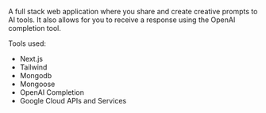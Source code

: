 A full stack web application where you share and create creative prompts to AI tools. It also allows for you to receive a response using the OpenAI completion tool.

Tools used:

* Next.js<br>
* Tailwind<br>
* Mongodb<br>
* Mongoose<br>
* OpenAI Completion<br>
* Google Cloud APIs and Services<br>
